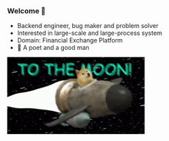 ### Welcome 👋
- Backend engineer, bug maker and problem solver
- Interested in large-scale and large-process system
- Domain: Financial Exchange Platform 
- 🤔 A poet and a good man

![puppies running](https://github.com/puertigris/puertigris/raw/main/tothemoon.gif)
